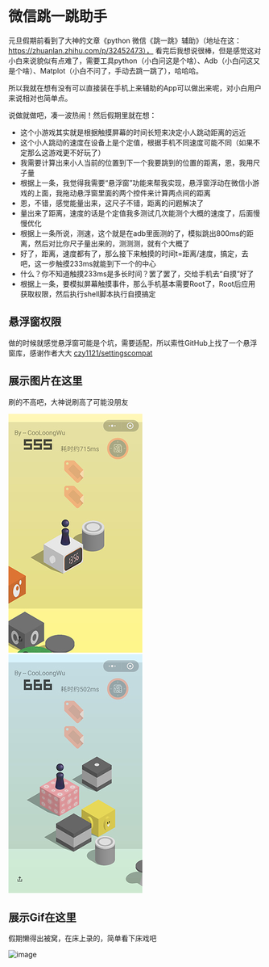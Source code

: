 # 微信跳一跳助手

元旦假期前看到了大神的文章《python 微信《跳一跳》辅助》（地址在这：https://zhuanlan.zhihu.com/p/32452473），
看完后我想说很棒，但是感觉这对小白来说貌似有点难了，需要工具python（小白问这是个啥）、Adb（小白问这又是个啥）、Matplot（小白不问了，手动去跳一跳了），哈哈哈。  

所以我就在想有没有可以直接装在手机上来辅助的App可以做出来呢，对小白用户来说相对也简单点。  

说做就做吧，凑一波热闹！然后假期里就在想：  

- 这个小游戏其实就是根据触摸屏幕的时间长短来决定小人跳动距离的远近
- 这个小人跳动的速度在设备上是个定值，根据手机不同速度可能不同（如果不定那么这游戏更不好玩了）
- 我需要计算出来小人当前的位置到下一个我要跳到的位置的距离，恩，我用尺子量
- 根据上一条，我觉得我需要“悬浮窗”功能来帮我实现，悬浮窗浮动在微信小游戏的上面，我拖动悬浮窗里面的两个控件来计算两点间的距离
- 恩，不错，感觉能量出来，这尺子不错，距离的问题解决了
- 量出来了距离，速度的话是个定值我多测试几次能测个大概的速度了，后面慢慢优化
- 根据上一条所说，测速，这个就是在adb里面测的了，模拟跳出800ms的距离，然后对比你尺子量出来的，测测测，就有个大概了
- 好了，距离，速度都有了，那么接下来触摸的时间t=距离/速度，搞定，去吧，这一步触摸233ms就能到下一个的中心
- 什么？你不知道触摸233ms是多长时间？罢了罢了，交给手机去“自摸”好了
- 根据上一条，要模拟屏幕触摸事件，那么手机基本需要Root了，Root后应用获取权限，然后执行shell脚本执行自摸搞定

## 悬浮窗权限
做的时候就感觉悬浮窗可能是个坑，需要适配，所以索性GitHub上找了一个悬浮窗库，感谢作者大大
[czy1121/settingscompat](https://github.com/czy1121/settingscompat)

## 展示图片在这里
刷的不高吧，大神说刷高了可能没朋友  

![image](./imgs/img1.jpg)  ![image](./imgs/img2.jpg) 

## 展示Gif在这里
假期懒得出被窝，在床上录的，简单看下床戏吧  

![image](./imgs/gif2.gif) 

